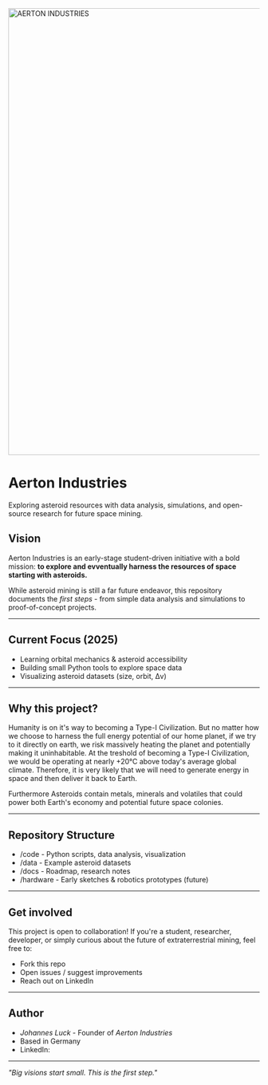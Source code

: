 <img width="1600" height="896" alt="AERTON INDUSTRIES" src="https://github.com/user-attachments/assets/3760ceac-89a0-4ca9-8bc1-bb29a0a223a2" />

# Aerton Industries
Exploring asteroid resources with data analysis, simulations, and open-source research for future space mining.

## Vision
Aerton Industries is an early-stage student-driven initiative with a bold mission:
**to explore and evventually harness the resources of space starting with asteroids.**

While asteroid mining is still a far future endeavor, this repository documents the *first steps* - from simple data analysis and simulations to proof-of-concept projects.

---

## Current Focus (2025)
- Learning orbital mechanics & asteroid accessibility
- Building small Python tools to explore space data
- Visualizing asteroid datasets (size, orbit, Δv)

---

## Why this project?
Humanity is on it's way to becoming a Type-I Civilization. But no matter how we choose to harness the full energy potential of our home planet, if we try to it directly on earth, we risk massively heating the planet and potentially making it uninhabitable. At the treshold of becoming a Type-I Civilization, we would be operating at nearly +20°C above today's average global climate. Therefore, it is very likely that we will need to generate energy in space and then deliver it back to Earth.

Furthermore Asteroids contain metals, minerals and volatiles that could power both Earth's economy and potential future space colonies.

---

## Repository Structure
- /code - Python scripts, data analysis, visualization
- /data - Example asteroid datasets
- /docs - Roadmap, research notes
- /hardware - Early sketches & robotics prototypes (future)

---

## Get involved
This project is open to collaboration!
If you're a student, researcher, developer, or simply curious about the future of extraterrestrial mining, feel free to:
- Fork this repo
- Open issues / suggest improvements
- Reach out on LinkedIn

---

## Author
- *Johannes Luck* - Founder of *Aerton Industries*
- Based in Germany
- LinkedIn: 

---

*"Big visions start small. This is the first step."*

